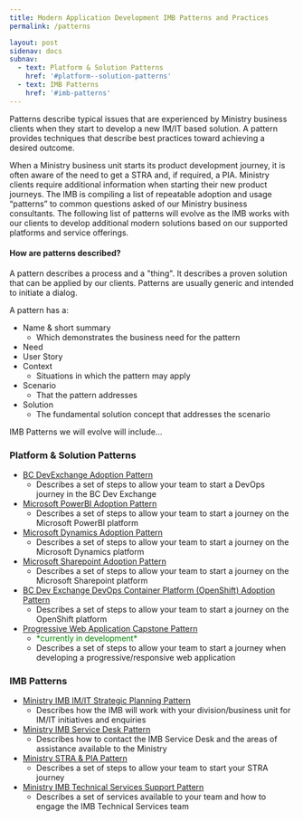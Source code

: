 ```yaml
---
title: Modern Application Development IMB Patterns and Practices
permalink: /patterns

layout: post
sidenav: docs
subnav:
  - text: Platform & Solution Patterns
    href: '#platform--solution-patterns'
  - text: IMB Patterns
    href: '#imb-patterns'
---
```

Patterns describe typical issues that are experienced by Ministry business clients when they start to develop a new IM/IT based solution.  A pattern provides techniques that describe best practices toward achieving a desired outcome. 

When a Ministry business unit starts its product development journey, it is often aware of the need to get a STRA and, if required, a PIA. Ministry clients require additional information when starting their new product journeys. The IMB is compiling a list of repeatable adoption and usage “patterns” to common questions asked of our Ministry business consultants.  The following list of patterns will evolve as the IMB works with our clients to develop additional modern solutions based on our supported platforms and service offerings.

#### How are patterns described?
A pattern describes a process and a "thing". It describes a proven solution that can be applied by our clients. Patterns are usually generic and intended to initiate a dialog. 

A pattern has a:
- Name & short summary
    - Which demonstrates the business need for the pattern
- Need
- User Story
- Context
    - Situations in which the pattern may apply
- Scenario
    - That the pattern addresses
- Solution
    - The fundamental solution concept that addresses the scenario

IMB Patterns we will evolve will include...

### Platform & Solution Patterns
- [BC DevExchange Adoption Pattern](/CITZ-IMB-playbook/platform-&-solution-patterns#bc-devexchange-adoption-pattern)
    - Describes a set of steps to allow your team to start a DevOps journey in the BC Dev Exchange
- [Microsoft PowerBI  Adoption Pattern](/CITZ-IMB-playbook/platform-&-solution-patterns#microsoft-powerbi-adoption-pattern)
    - Describes a set of steps to allow your team to start a journey on the Microsoft PowerBI platform
- [Microsoft Dynamics Adoption Pattern](/CITZ-IMB-playbook/platform-&-solution-patterns#microsoft-dynamics-adoption-pattern)
    - Describes a set of steps to allow your team to start a journey on the Microsoft Dynamics platform
- [Microsoft Sharepoint Adoption Pattern](/CITZ-IMB-playbook/platform-&-solution-patterns#microsoft-sharepoint-adoption-pattern)
    - Describes a set of steps to allow your team to start a journey on the Microsoft Sharepoint platform
- [BC Dev Exchange DevOps Container Platform (OpenShift) Adoption Pattern](/CITZ-IMB-playbook/platform-&-solution-patterns#bc-dev-exchange-devops-container-platform-openshift-adoption-pattern)
    - Describes a set of steps to allow your team to start a journey on the OpenShift platform
- [Progressive Web Application Capstone Pattern](/CITZ-IMB-playbook/platform-&-solution-patterns#progressive-web-application-capstone-pattern)
    - <span style="color: green">\*currently in development\*</span>
    - Describes a set of steps to allow your team to start a journey when developing a progressive/responsive web application

### IMB Patterns
- [Ministry IMB IM/IT Strategic Planning Pattern](/CITZ-IMB-playbook/imb-patterns#ministry-imb-imit-strategic-planning-pattern)
    - Describes how the IMB will work with your division/business unit for IM/IT initiatives and enquiries
- [Ministry IMB Service Desk Pattern](/CITZ-IMB-playbook/imb-patterns#ministry-imb-service-desk-pattern)
    - Describes how to contact the IMB Service Desk and the areas of assistance available to the Ministry
- [Ministry STRA & PIA Pattern](/CITZ-IMB-playbook/imb-patterns#ministry-stra--pia-pattern)
    - Describes a set of steps to allow your team to start your STRA journey
- [Ministry IMB Technical Services Support Pattern](/CITZ-IMB-playbook/imb-patterns#ministry-imb-technical-services-support-pattern)
    - Describes a set of services available to your team and how to engage the IMB Technical Services team
